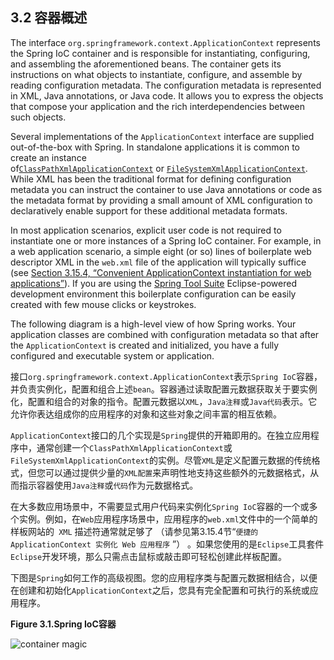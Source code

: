 ## 3.2 容器概述

The interface `org.springframework.context.ApplicationContext` represents the Spring IoC container and is responsible for instantiating, configuring, and assembling the aforementioned beans. The container gets its instructions on what objects to instantiate, configure, and assemble by reading configuration metadata. The configuration metadata is represented in XML, Java annotations, or Java code. It allows you to express the objects that compose your application and the rich interdependencies between such objects.

Several implementations of the `ApplicationContext` interface are supplied out-of-the-box with Spring. In standalone applications it is common to create an instance of[`ClassPathXmlApplicationContext`](http://docs.spring.io/spring-framework/docs/5.0.0.M3/javadoc-api/org/springframework/context/support/ClassPathXmlApplicationContext.html) or [`FileSystemXmlApplicationContext`](http://docs.spring.io/spring-framework/docs/5.0.0.M3/javadoc-api/org/springframework/context/support/FileSystemXmlApplicationContext.html). While XML has been the traditional format for defining configuration metadata you can instruct the container to use Java annotations or code as the metadata format by providing a small amount of XML configuration to declaratively enable support for these additional metadata formats.

In most application scenarios, explicit user code is not required to instantiate one or more instances of a Spring IoC container. For example, in a web application scenario, a simple eight (or so) lines of boilerplate web descriptor XML in the `web.xml` file of the application will typically suffice (see [Section 3.15.4, “Convenient ApplicationContext instantiation for web applications”](http://docs.spring.io/spring/docs/5.0.0.M3/spring-framework-reference/htmlsingle/#context-create)). If you are using the [Spring Tool Suite](https://spring.io/tools/sts) Eclipse-powered development environment this boilerplate configuration can be easily created with few mouse clicks or keystrokes.

The following diagram is a high-level view of how Spring works. Your application classes are combined with configuration metadata so that after the `ApplicationContext` is created and initialized, you have a fully configured and executable system or application.



接口`org.springframework.context.ApplicationContext`表示`Spring IoC`容器，并负责实例化，配置和组合上述`bean`。容器通过读取配置元数据获取关于要实例化，配置和组合的对象的指令。配置元数据以`XML`，`Java注释`或`Java代码`表示。它允许你表达组成你的应用程序的对象和这些对象之间丰富的相互依赖。

`ApplicationContext`接口的几个实现是`Spring`提供的开箱即用的。在独立应用程序中，通常创建一个`ClassPathXmlApplicationContext`或`FileSystemXmlApplicationContext`的实例。尽管`XML`是定义配置元数据的传统格式，但您可以通过提供少量的`XML配置`来声明性地支持这些额外的元数据格式，从而指示容器使用`Java注释`或`代码`作为元数据格式。

在大多数应用场景中，不需要显式用户代码来实例化`Spring IoC`容器的一个或多个实例。例如，在`Web`应用程序场景中，应用程序的`web.xml`文件中的一个简单的样板网站的` XML` 描述符通常就足够了 （请参见第3.15.4节“`便捷的 ApplicationContext 实例化 Web 应用程序` ”） 。如果您使用的是`Eclipse`工具套件`Eclipse`开发环境，那么只需点击鼠标或敲击即可轻松创建此样板配置。

下图是`Spring`如何工作的高级视图。您的应用程序类与配置元数据相结合，以便在创建和初始化`ApplicationContext`之后，您具有完全配置和可执行的系统或应用程序。

**Figure 3.1.Spring IoC容器**

![container magic](http://docs.spring.io/spring/docs/5.0.0.M3/spring-framework-reference/htmlsingle/images/container-magic.png)